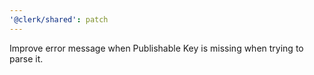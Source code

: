 ```yaml
---
'@clerk/shared': patch
---
```


Improve error message when Publishable Key is missing when trying to parse it.
